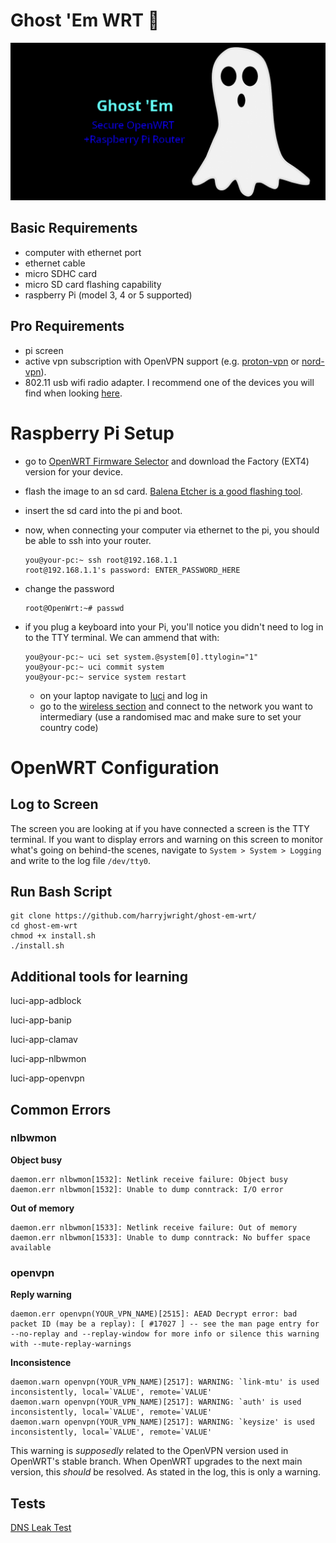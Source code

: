 # Ghost 'Em WRT 👻

![Ghost 'em WRT Report Image](repo-image.png?raw=true "Repo Image")

## Basic Requirements
- computer with ethernet port
- ethernet cable
- micro SDHC card
- micro SD card flashing capability
- raspberry Pi (model 3, 4 or 5 supported)

## Pro Requirements
- pi screen
- active vpn subscription with OpenVPN support (e.g. [proton-vpn](https://www.protonvpn.com) or [nord-vpn](https://nordvpn.com/)).
- 802.11 usb wifi radio adapter. I recommend one of the devices you will find when looking [here](https://duckduckgo.com/?q=mediatek+rt5370+usb+Wifi+802.11+adapter).

# Raspberry Pi Setup
- go to [OpenWRT Firmware Selector](https://firmware-selector.openwrt.org) and download the Factory (EXT4) version for your device.
- flash the image to an sd card. [Balena Etcher is a good flashing tool](https://etcher.balena.io/).
- insert the sd card into the pi and boot.
- now, when connecting your computer via ethernet to the pi, you should be able to ssh into your router.

      you@your-pc:~ ssh root@192.168.1.1
      root@192.168.1.1's password: ENTER_PASSWORD_HERE

- change the password

      root@OpenWrt:~# passwd

- if you plug a keyboard into your Pi, you'll notice you didn't need to log in to the TTY terminal. We can ammend that with:

      you@your-pc:~ uci set system.@system[0].ttylogin="1"
      you@your-pc:~ uci commit system
      you@your-pc:~ service system restart

  - on your laptop navigate to [luci](https://192.168.1.1/cgi-bin/luci/) and log in
  - go to the [wireless section](https://192.168.1.1/cgi-bin/luci/admin/network/wireless) and connect to the network you want to intermediary (use a randomised mac and make sure to set your country code)

# OpenWRT Configuration

## Log to Screen

The screen you are looking at if you have connected a screen is the TTY terminal. If you want to display errors and warning on this screen to monitor what's going on behind-the scenes, navigate to `System > System > Logging` and write to the log file `/dev/tty0`.

## Run Bash Script

    git clone https://github.com/harryjwright/ghost-em-wrt/
    cd ghost-em-wrt
    chmod +x install.sh
    ./install.sh

## Additional tools for learning

  luci-app-adblock
  
  luci-app-banip
  
  luci-app-clamav
  
  luci-app-nlbwmon
  
  luci-app-openvpn

## Common Errors

### nlbwmon

**Object busy**

    daemon.err nlbwmon[1532]: Netlink receive failure: Object busy
    daemon.err nlbwmon[1532]: Unable to dump conntrack: I/O error

**Out of memory**

    daemon.err nlbwmon[1533]: Netlink receive failure: Out of memory
    daemon.err nlbwmon[1533]: Unable to dump conntrack: No buffer space available

### openvpn

**Reply warning**

    daemon.err openvpn(YOUR_VPN_NAME)[2515]: AEAD Decrypt error: bad packet ID (may be a replay): [ #17027 ] -- see the man page entry for --no-replay and --replay-window for more info or silence this warning with --mute-replay-warnings
    
**Inconsistence**

    daemon.warn openvpn(YOUR_VPN_NAME)[2517]: WARNING: `link-mtu' is used inconsistently, local=`VALUE', remote=`VALUE'
    daemon.warn openvpn(YOUR_VPN_NAME)[2517]: WARNING: `auth' is used inconsistently, local=`VALUE', remote=`VALUE'
    daemon.warn openvpn(YOUR_VPN_NAME)[2517]: WARNING: `keysize' is used inconsistently, local=`VALUE', remote=`VALUE'

This warning is *supposedly* related to the OpenVPN version used in OpenWRT's stable branch. When OpenWRT upgrades to the next main version, this *should* be resolved. As stated in the log, this is only a warning.

## Tests

[DNS Leak Test](https://www.dnsleaktest.com/)
